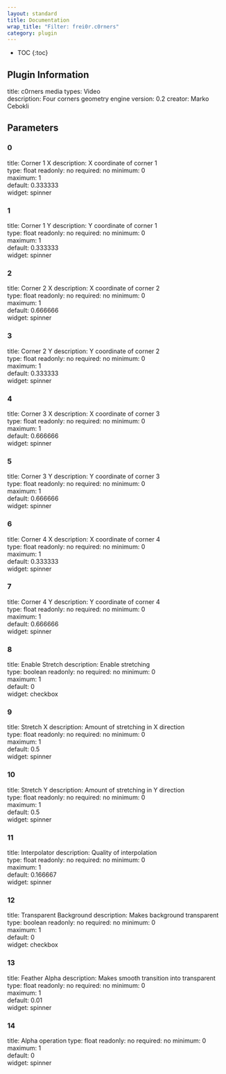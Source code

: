 ```yaml
---
layout: standard
title: Documentation
wrap_title: "Filter: frei0r.c0rners"
category: plugin
---
```

* TOC
{:toc}

## Plugin Information

title: c0rners
media types:
Video  
description: Four corners geometry engine
version: 0.2
creator: Marko Cebokli

## Parameters

### 0

title: Corner 1 X  description:
X coordinate of corner 1  
type: float
readonly: no
required: no
minimum: 0  
maximum: 1  
default: 0.333333  
widget: spinner  

### 1

title: Corner 1 Y  description:
Y coordinate of corner 1  
type: float
readonly: no
required: no
minimum: 0  
maximum: 1  
default: 0.333333  
widget: spinner  

### 2

title: Corner 2 X  description:
X coordinate of corner 2  
type: float
readonly: no
required: no
minimum: 0  
maximum: 1  
default: 0.666666  
widget: spinner  

### 3

title: Corner 2 Y  description:
Y coordinate of corner 2  
type: float
readonly: no
required: no
minimum: 0  
maximum: 1  
default: 0.333333  
widget: spinner  

### 4

title: Corner 3 X  description:
X coordinate of corner 3  
type: float
readonly: no
required: no
minimum: 0  
maximum: 1  
default: 0.666666  
widget: spinner  

### 5

title: Corner 3 Y  description:
Y coordinate of corner 3  
type: float
readonly: no
required: no
minimum: 0  
maximum: 1  
default: 0.666666  
widget: spinner  

### 6

title: Corner 4 X  description:
X coordinate of corner 4  
type: float
readonly: no
required: no
minimum: 0  
maximum: 1  
default: 0.333333  
widget: spinner  

### 7

title: Corner 4 Y  description:
Y coordinate of corner 4  
type: float
readonly: no
required: no
minimum: 0  
maximum: 1  
default: 0.666666  
widget: spinner  

### 8

title: Enable Stretch  description:
Enable stretching  
type: boolean
readonly: no
required: no
minimum: 0  
maximum: 1  
default: 0  
widget: checkbox  

### 9

title: Stretch X  description:
Amount of stretching in X direction  
type: float
readonly: no
required: no
minimum: 0  
maximum: 1  
default: 0.5  
widget: spinner  

### 10

title: Stretch Y  description:
Amount of stretching in Y direction  
type: float
readonly: no
required: no
minimum: 0  
maximum: 1  
default: 0.5  
widget: spinner  

### 11

title: Interpolator  description:
Quality of interpolation  
type: float
readonly: no
required: no
minimum: 0  
maximum: 1  
default: 0.166667  
widget: spinner  

### 12

title: Transparent Background  description:
Makes background transparent  
type: boolean
readonly: no
required: no
minimum: 0  
maximum: 1  
default: 0  
widget: checkbox  

### 13

title: Feather Alpha  description:
Makes smooth transition into transparent  
type: float
readonly: no
required: no
minimum: 0  
maximum: 1  
default: 0.01  
widget: spinner  

### 14

title: Alpha operation  type: float
readonly: no
required: no
minimum: 0  
maximum: 1  
default: 0  
widget: spinner  

